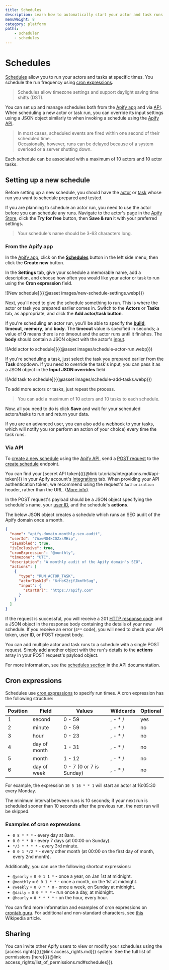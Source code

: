 ```yaml
---
title: Schedules
description: Learn how to automatically start your actor and task runs and the basics of *cron* expressions. Set up and manage your schedules from the Apify app or via API.
menuWeight: 8
category: platform
paths:
    - scheduler
    - schedules
---
```


# [](#schedules) Schedules

[Schedules](https://my.apify.com/schedules) allow you to run your actors and tasks at specific times. You schedule the run frequency using [cron expressions](#cron-expressions).

> Schedules allow timezone settings and support daylight saving time shifts (DST).

You can set up and manage schedules both from the [Apify app](https://my.apify.com/schedules) and via [API](https://docs.apify.com/api/v2#/reference/schedules). When scheduling a new actor or task run, you can override its input settings using a JSON object similarly to when invoking a schedule using the [Apify API](https://docs.apify.com/api/v2#/reference/schedules/).

> In most cases, scheduled events are fired within one second of their scheduled time. <br/>
> Occasionally, however, runs can be delayed because of a system overload or a server shutting down.

Each schedule can be associated with a maximum of 10 actors and 10 actor tasks.

## [](#setting-up-a-new-schedule) Setting up a new schedule

Before setting up a new schedule, you should have the [actor](https://docs.apify.com/actors) or [task](https://docs.apify.com/tasks) whose run you want to schedule prepared and tested.

If you are planning to schedule an actor run, you need to use the actor before you can schedule any runs. Navigate to the actor's page in the [Apify Store](https://apify.com/store), click the **Try for free** button, then **Save & run** it with your preferred settings.

> Your schedule's name should be 3-63 characters long.

### [](#from-the-apify-app) From the Apify app

In the [Apify app](https://my.apify.com/), click on the [**Schedules**](https://my.apify.com/schedules) button in the left side menu, then click the **Create new** button.

In the **Settings** tab, give your schedule a memorable name, add a description, and choose how often you would like your actor or task to run using the **Cron expression** field.

![New schedule]({{@asset images/new-schedule-settings.webp}})

Next, you'll need to give the schedule something to run. This is where the actor or task you prepared earlier comes in. Switch to the **Actors** or **Tasks** tab, as appropriate, and click the **Add actor/task button**.

If you're scheduling an actor run, you'll be able to specify the [**build**](https://docs.apify.com/actors/development/builds), **timeout**, **memory**, and **body**\. The **timeout** value is specified in seconds; a value of **0** means there is no timeout and the actor runs until it finishes. The **body** should contain a JSON object with the actor's [input](https://docs.apify.com/actors/running/input-and-output).

![Add actor to schedule]({{@asset images/schedule-actor-run.webp}})

If you're scheduling a task, just select the task you prepared earlier from the **Task** dropdown. If you need to override the task's input, you can pass it as a JSON object in the **Input JSON overrides** field.

![Add task to schedule]({{@asset images/schedule-add-tasks.webp}})

To add more actors or tasks, just repeat the process.

> You can add a maximum of 10 actors and 10 tasks to each schedule.

Now, all you need to do is click **Save** and wait for your scheduled actors/tasks to run and return your data.

If you are an advanced user, you can also add a [webhook](https://docs.apify.com/webhooks) to your tasks, which will notify you (or perform an action of your choice) every time the task runs.

### [](#via-api) Via API

To [create a new schedule](https://docs.apify.com/api/v2#/reference/schedules) using the [Apify API](https://docs.apify.com/api/v2#), send a [POST request](https://developer.mozilla.org/en-US/docs/Web/HTTP/Methods/POST) to the [create schedule](https://docs.apify.com/api/v2#/reference/schedules/schedules-collection/create-schedule) endpoint.

You can find your [secret API token]({{@link tutorials/integrations.md#api-token}}) in your Apify account's [Integrations](https://my.apify.com/account#/integrations) tab. When providing your API authentication token, we recommend using the request's `Authorization` header, rather than the URL. ([More info](/api/v2#/introduction/authentication)).

In the POST request's payload should be a JSON object specifying the schedule's name, your [user ID](https://my.apify.com/account#/integrations), and the schedule's **actions**.

The below JSON object creates a schedule which runs an SEO audit of the Apify domain once a month.

```json
{
  "name": "apify-domain-monthly-seo-audit",
  "userId": "7AxwNO4kCDZxsMHip",
  "isEnabled": true,
  "isExclusive": true,
  "cronExpression": "@monthly",
  "timezone": "UTC",
  "description": "A monthly audit of the Apify domain's SEO",
  "actions": [
    {
      "type": "RUN_ACTOR_TASK",
      "actorTaskId": "6rHoK2zjYJkmYhSug",
      "input": {
        "startUrl": "https://apify.com"
      }
    }
  ]
}
```

If the request is successful, you will receive a 201 [HTTP response code](https://developer.mozilla.org/en-US/docs/Web/HTTP/Status) and a JSON object in the response body containing the details of your new schedule. If you receive an error (`4**` code), you will need to check your API token, user ID, or POST request body.

You can add multiple actor and task runs to a schedule with a single POST request. Simply add another object with the run's details to the **actions** array in your POST request's payload object.

For more information, see the [schedules section](https://docs.apify.com/api/v2#/reference/schedules/schedule-object/get-schedule) in the API documentation.

## [](#cron-expressions) Cron expressions

Schedules use [cron expressions](https://en.wikipedia.org/wiki/Cron#CRON_expression) to specify run times. A cron expression has the following structure:

| Position | Field        | Values                   | Wildcards | Optional |
| -------- | ------------ | ------------------------ | --------- | -------- |
| 1        | second       | 0 - 59                   | , - * /   | yes      |
| 2        | minute       | 0 - 59                   | , - * /   | no       |
| 3        | hour         | 0 - 23                   | , - * /   | no       |
| 4        | day of month | 1 - 31                   | , - * /   | no       |
| 5        | month        | 1 - 12                   | , - * /   | no       |
| 6        | day of week  | 0 - 7 (0 or 7 is Sunday) | , - * /   | no       |

For example, the expression `30 5 16 * * 1` will start an actor at 16:05:30 every Monday.

The minimum interval between runs is 10 seconds; if your next run is scheduled sooner than 10 seconds after the previous run, the next run will be skipped.

### [](#examples-of-cron-expressions) Examples of cron expressions

- `0 8 * * *`  -  every day at 8am.
- `0 0 * * 0` - every 7 days (at 00:00 on Sunday).
- `*/3 * * * *` - every 3rd minute.
- `0 0 1 */2 *` - every other month (at 00:00 on the first day of month, every 2nd month).

Additionally, you can use the following shortcut expressions:

- `@yearly` = `0 0 1 1 *` - once a year, on Jan 1st at midnight.
- `@monthly` = `0 0 1 * *` - once a month, on the 1st at midnight.
- `@weekly` = `0 0 * * 0` - once a week, on Sunday at midnight.
- `@daily` = `0 0 * * *` - run once a day, at midnight.
- `@hourly` = `0 * * * *` - on the hour, every hour.

You can find more information and examples of cron expressions on [crontab.guru](http://crontab.guru/). For additional and non-standard characters, see [this](https://en.wikipedia.org/wiki/Cron#CRON_expression) Wikipedia article.

## [](#sharing) Sharing

You can invite other Apify users to view or modify your schedules using the [access rights]({{@link access_rights.md}}) system. See the full list of permissions [here]({{@link access_rights/list_of_permissions.md#schedules}}).
